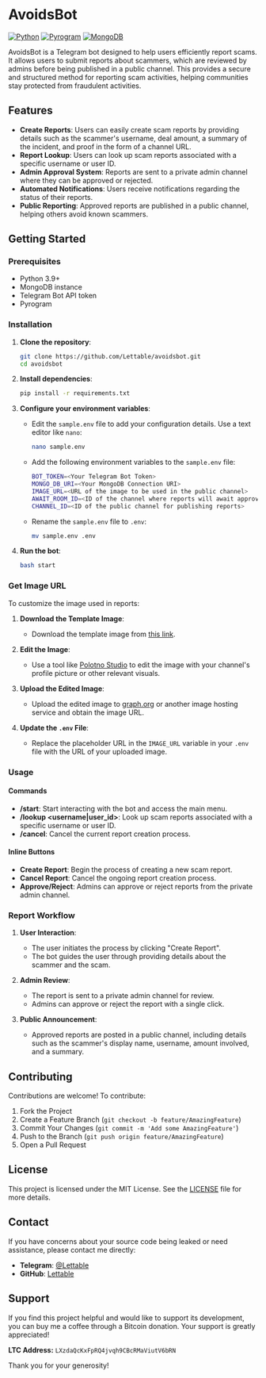 # AvoidsBot

[![Python](https://img.shields.io/badge/Python-3.9%2B-blue.svg)](https://www.python.org/)
[![Pyrogram](https://img.shields.io/badge/Pyrogram-2.0+-blue.svg)](https://docs.pyrogram.org/)
[![MongoDB](https://img.shields.io/badge/MongoDB-5.0-green.svg)](https://www.mongodb.com/)

AvoidsBot is a Telegram bot designed to help users efficiently report scams. It allows users to submit reports about scammers, which are reviewed by admins before being published in a public channel. This provides a secure and structured method for reporting scam activities, helping communities stay protected from fraudulent activities.

## Features

- **Create Reports**: Users can easily create scam reports by providing details such as the scammer's username, deal amount, a summary of the incident, and proof in the form of a channel URL.
- **Report Lookup**: Users can look up scam reports associated with a specific username or user ID.
- **Admin Approval System**: Reports are sent to a private admin channel where they can be approved or rejected.
- **Automated Notifications**: Users receive notifications regarding the status of their reports.
- **Public Reporting**: Approved reports are published in a public channel, helping others avoid known scammers.

## Getting Started

### Prerequisites

- Python 3.9+
- MongoDB instance
- Telegram Bot API token
- Pyrogram

### Installation

1. **Clone the repository**:
    ```bash
    git clone https://github.com/Lettable/avoidsbot.git
    cd avoidsbot
    ```

2. **Install dependencies**:
    ```bash
    pip install -r requirements.txt
    ```

3. **Configure your environment variables**:
    - Edit the `sample.env` file to add your configuration details. Use a text editor like `nano`:
        ```bash
        nano sample.env
        ```
    - Add the following environment variables to the `sample.env` file:
        ```bash
        BOT_TOKEN=<Your Telegram Bot Token>
        MONGO_DB_URI=<Your MongoDB Connection URI>
        IMAGE_URL=<URL of the image to be used in the public channel>
        AWAIT_ROOM_ID=<ID of the channel where reports will await approval or rejection>
        CHANNEL_ID=<ID of the public channel for publishing reports>
        ```
    - Rename the `sample.env` file to `.env`:
        ```bash
        mv sample.env .env
        ```
    
4. **Run the bot**:
    ```bash
    bash start
    ```

### Get Image URL

To customize the image used in reports:

1. **Download the Template Image**:
    - Download the template image from [this link](https://graph.org/file/65993f8bdb46060f8495a.png).

2. **Edit the Image**:
    - Use a tool like [Polotno Studio](https://studio.polotno.com/) to edit the image with your channel's profile picture or other relevant visuals.

3. **Upload the Edited Image**:
    - Upload the edited image to [graph.org](https://graph.org) or another image hosting service and obtain the image URL.

4. **Update the `.env` File**:
    - Replace the placeholder URL in the `IMAGE_URL` variable in your `.env` file with the URL of your uploaded image.

### Usage

#### Commands

- **/start**: Start interacting with the bot and access the main menu.
- **/lookup <username|user_id>**: Look up scam reports associated with a specific username or user ID.
- **/cancel**: Cancel the current report creation process.

#### Inline Buttons

- **Create Report**: Begin the process of creating a new scam report.
- **Cancel Report**: Cancel the ongoing report creation process.
- **Approve/Reject**: Admins can approve or reject reports from the private admin channel.

### Report Workflow

1. **User Interaction**:
    - The user initiates the process by clicking "Create Report".
    - The bot guides the user through providing details about the scammer and the scam.

2. **Admin Review**:
    - The report is sent to a private admin channel for review.
    - Admins can approve or reject the report with a single click.

3. **Public Announcement**:
    - Approved reports are posted in a public channel, including details such as the scammer's display name, username, amount involved, and a summary.

## Contributing

Contributions are welcome! To contribute:

1. Fork the Project
2. Create a Feature Branch (`git checkout -b feature/AmazingFeature`)
3. Commit Your Changes (`git commit -m 'Add some AmazingFeature'`)
4. Push to the Branch (`git push origin feature/AmazingFeature`)
5. Open a Pull Request

## License

This project is licensed under the MIT License. See the [LICENSE](LICENSE) file for more details.

## Contact

If you have concerns about your source code being leaked or need assistance, please contact me directly:

- **Telegram**: [@Lettable](https://t.me/Lettable)
- **GitHub**: [Lettable](https://github.com/Lettable)

## Support

If you find this project helpful and would like to support its development, you can buy me a coffee through a Bitcoin donation. Your support is greatly appreciated!

**LTC Address:** `LXzdaQcKxFpRQ4jvqh9CBcRMaViutV6bRN`

Thank you for your generosity!

